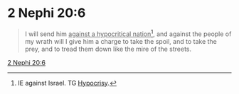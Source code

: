 # 2 Nephi 20:6

> I will send him <u>against a hypocritical nation</u>[^a], and against the people of my wrath will I give him a charge to take the spoil, and to take the prey, and to tread them down like the mire of the streets.

[2 Nephi 20:6](https://www.churchofjesuschrist.org/study/scriptures/bofm/2-ne/20?lang=eng&id=p6#p6)


[^a]: IE against Israel. TG [Hypocrisy](https://www.churchofjesuschrist.org/study/scriptures/tg/hypocrisy?lang=eng).
